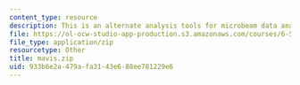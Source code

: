 ```yaml
---
content_type: resource
description: This is an alternate analysis tools for microbeam data analysis.
file: https://ol-ocw-studio-app-production.s3.amazonaws.com/courses/6-542j-laboratory-on-the-physiology-acoustics-and-perception-of-speech-fall-2005/933b6e2a479afa3143e688ee781229e6_mavis.zip
file_type: application/zip
resourcetype: Other
title: mavis.zip
uid: 933b6e2a-479a-fa31-43e6-88ee781229e6
---
```

